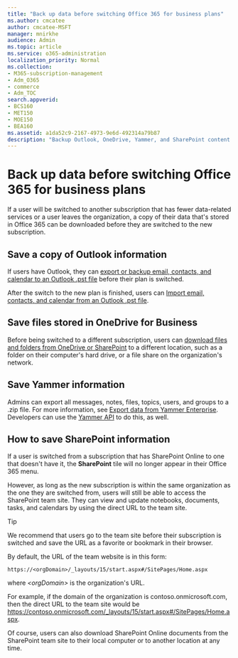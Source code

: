 ```yaml
---
title: "Back up data before switching Office 365 for business plans"
ms.author: cmcatee
author: cmcatee-MSFT
manager: mnirkhe
audience: Admin
ms.topic: article
ms.service: o365-administration
localization_priority: Normal
ms.collection: 
- M365-subscription-management 
- Adm_O365
- commerce
- Adm_TOC
search.appverid:
- BCS160
- MET150
- MOE150
- BEA160
ms.assetid: a1da52c9-2167-4973-9e6d-492314a79b87
description: "Backup Outlook, OneDrive, Yammer, and SharePoint content before switching Office 365 subscriptions or if a user leaves the organization."
---
```


# Back up data before switching Office 365 for business plans

If a user will be switched to another subscription that has fewer data-related services or a user leaves the organization, a copy of their data that's stored in Office 365 can be downloaded before they are switched to the new subscription.
  
## Save a copy of Outlook information

If users have Outlook, they can [export or backup email, contacts, and calendar to an Outlook .pst file](https://support.office.com/article/14252b52-3075-4e9b-be4e-ff9ef1068f91) before their plan is switched. 
  
After the switch to the new plan is finished, users can [Import email, contacts, and calendar from an Outlook .pst file](https://support.office.com/article/431a8e9a-f99f-4d5f-ae48-ded54b3440ac).
  
## Save files stored in OneDrive for Business

Before being switched to a different subscription, users can [download files and folders from OneDrive or SharePoint](https://support.office.com/article/5c7397b7-19c7-4893-84fe-d02e8fa5df05) to a different location, such as a folder on their computer's hard drive, or a file share on the organization's network. 
  
## Save Yammer information

Admins can export all messages, notes, files, topics, users, and groups to a .zip file. For more information, see [Export data from Yammer Enterprise](https://docs.microsoft.com/yammer/manage-security-and-compliance/export-yammer-enterprise-data). Developers can use the [Yammer API](https://go.microsoft.com/fwlink/p/?linkid=842495) to do this, as well. 
  
## How to save SharePoint information

If a user is switched from a subscription that has SharePoint Online to one that doesn't have it, the **SharePoint** tile will no longer appear in their Office 365 menu. 
  
However, as long as the new subscription is within the same organization as the one they are switched from, users will still be able to access the SharePoint team site. They can view and update notebooks, documents, tasks, and calendars by using the direct URL to the team site.
  
> [!TIP]
> We recommend that users go to the team site before their subscription is switched and save the URL as a favorite or bookmark in their browser. 
  
By default, the URL of the team website is in this form:
  
```
https://<orgDomain>/_layouts/15/start.aspx#/SitePages/Home.aspx
```

where  _\<orgDomain\>_ is the organization's URL. 
  
For example, if the domain of the organization is contoso.onmicrosoft.com, then the direct URL to the team site would be https://contoso.onmicrosoft.com/_layouts/15/start.aspx#/SitePages/Home.aspx.
  
Of course, users can also download SharePoint Online documents from the SharePoint team site to their local computer or to another location at any time.